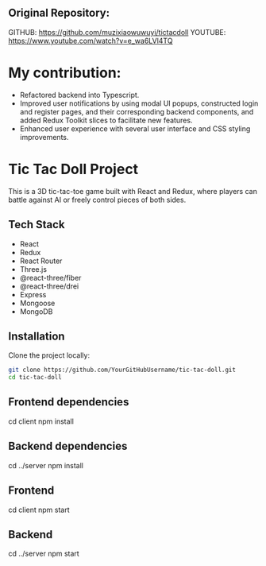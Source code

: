 ## Original Repository:

GITHUB: https://github.com/muzixiaowuwuyi/tictacdoll
YOUTUBE: https://www.youtube.com/watch?v=e_wa6LVl4TQ

# My contribution:

- Refactored backend into Typescript.
- Improved user notifications by using modal UI popups, constructed login and register pages, and their corresponding backend components, and added Redux Toolkit slices to facilitate new features.
- Enhanced user experience with several  user interface and CSS styling improvements.

# Tic Tac Doll Project

This is a 3D tic-tac-toe game built with React and Redux, where players can battle against AI or freely control pieces of both sides.

## Tech Stack

- React
- Redux
- React Router
- Three.js
- @react-three/fiber
- @react-three/drei
- Express
- Mongoose
- MongoDB

## Installation

Clone the project locally:

```bash
git clone https://github.com/YourGitHubUsername/tic-tac-doll.git
cd tic-tac-doll

```

## Frontend dependencies

cd client
npm install

## Backend dependencies

cd ../server
npm install

## Frontend

cd client
npm start

## Backend

cd ../server
npm start


